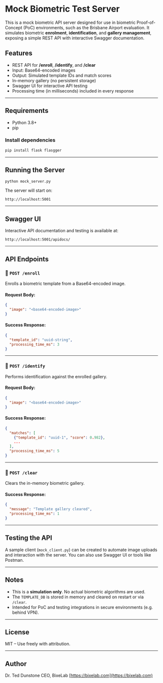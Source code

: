 # Mock Biometric Test Server

This is a mock biometric API server designed for use in biometric Proof-of-Concept (PoC) environments, such as the Brisbane Airport evaluation. It simulates biometric **enrolment**, **identification**, and **gallery management**, exposing a simple REST API with interactive Swagger documentation.

## Features

- REST API for **/enroll**, **/identify**, and **/clear**
- Input: Base64-encoded images
- Output: Simulated template IDs and match scores
- In-memory gallery (no persistent storage)
- Swagger UI for interactive API testing
- Processing time (in milliseconds) included in every response

---

## Requirements

- Python 3.8+
- pip

### Install dependencies

```bash
pip install flask flasgger
````

---

## Running the Server

```bash
python mock_server.py
```

The server will start on:

```
http://localhost:5001
```

---

## Swagger UI

Interactive API documentation and testing is available at:

```
http://localhost:5001/apidocs/
```

---

## API Endpoints

### 🔹 `POST /enroll`

Enrolls a biometric template from a Base64-encoded image.

#### Request Body:

```json
{
  "image": "<base64-encoded-image>"
}
```

#### Success Response:

```json
{
  "template_id": "uuid-string",
  "processing_time_ms": 3
}
```

---

### 🔹 `POST /identify`

Performs identification against the enrolled gallery.

#### Request Body:

```json
{
  "image": "<base64-encoded-image>"
}
```

#### Success Response:

```json
{
  "matches": [
    {"template_id": "uuid-1", "score": 0.982},
    ...
  ],
  "processing_time_ms": 5
}
```

---

### 🔹 `POST /clear`

Clears the in-memory biometric gallery.

#### Success Response:

```json
{
  "message": "Template gallery cleared",
  "processing_time_ms": 1
}
```

---

## Testing the API

A sample client (`mock_client.py`) can be created to automate image uploads and interaction with the server. You can also use Swagger UI or tools like Postman.

---

## Notes

* This is a **simulation only**. No actual biometric algorithms are used.
* The `TEMPLATE_DB` is stored in memory and cleared on restart or via `/clear`.
* Intended for PoC and testing integrations in secure environments (e.g. behind VPN).

---

## License

MIT – Use freely with attribution.

---

## Author

Dr. Ted Dunstone
CEO, BixeLab
[https://bixelab.com](https://bixelab.com)
